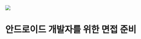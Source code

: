 <img src="https://github.com/The-Rich/Interview_Ready/blob/master/_assets/main.png?raw=true">

# 안드로이드 개발자를 위한 면접 준비